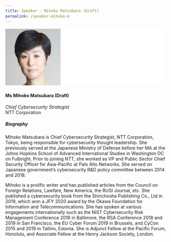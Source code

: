 ```yaml
---
title: Speaker - Mihoko Matsubara (Draft)
permalink: /speaker-mihoko-m
---
```

![Mihoko Matsubara](/images/speakers/Mihoko-M.jpg)

#### **Ms Mihoko Matsubara (Draft)**

*Chief Cybersecurity Strategist*  
NTT Corporation

##### **Biography**

Mihoko Matsubara is Chief Cybersecurity Strategist, NTT Corporation, Tokyo, being responsible for cybersecurity thought leadership. She previously served at the Japanese Ministry of Defense before her MA at the Johns Hopkins School of Advanced International Studies in Washington DC on Fulbright. Prior to joining NTT, she worked as VP and Public Sector Chief Security Officer for Asia-Pacific at Palo Alto Networks. She served on Japanese government’s cybersecurity R&D policy committee between 2014 and 2018.

Mihoko is a prolific writer and has published articles from the Council on Foreign Relations, Lawfare, New America, the RUSI Journal, etc. She published a cybersecurity book from the Shinchosha Publishing Co., Ltd in 2019, which won a JFY 2020 award by the Okawa Foundation for Information and Telecommunications. She has spoken at various engagements internationally such as the NIST Cybersecurity Risk Management Conference 2018 in Baltimore, the RSA Conference 2018 and 2019 in San Francisco, the EU Cyber Forum 2019 in Brussels, and CyCon 2015 and 2019 in Tallinn, Estonia. She is Adjunct Fellow at the Pacific Forum, Honolulu, and Associate Fellow at the Henry Jackson Society, London.